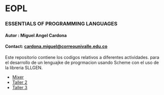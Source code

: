 # EOPL
### ESSENTIALS OF PROGRAMMING LANGUAGES
#### Autor : Miguel Angel Cardona 
#### Contact: cardona.miguel@correounivalle.edu.co

Este repositorio contiene los codigos relativos a diferentes actividades. para el desarrollo de un lenguajke de progrmacion usando Scheme con el uso de la libreria SLLGEN.

* [Mixer](Mixer.rkt)
* [Taller 2](TALLER2)
* [Taller 3](TALLER3)
